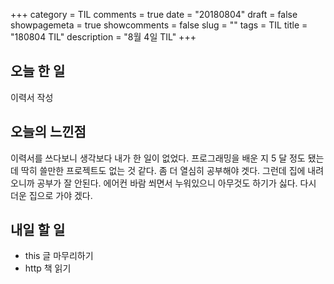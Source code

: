 +++
category = TIL
comments = true
date = "20180804"
draft = false
showpagemeta = true
showcomments = false
slug = ""
tags = TIL
title = "180804 TIL"
description = "8월 4일 TIL"
+++

## 오늘 한 일

이력서 작성

## 오늘의 느낀점

이력서를 쓰다보니 생각보다 내가 한 일이 없었다. 프로그래밍을 배운 지 5 달 정도 됐는데 딱히 쓸만한 프로젝트도 없는 것 같다.
좀 더 열심히 공부해야 겟다.
그런데 집에 내려오니까 공부가 잘 안된다. 에어컨 바람 쐬면서 누워있으니 아무것도 하기가 싫다.
다시 더운 집으로 가야 겠다.

## 내일 할 일

- this 글 마무리하기
- http 책 읽기
